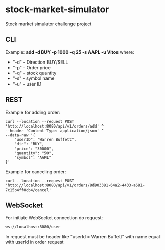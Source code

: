 # stock-market-simulator
Stock market simulator challenge project

## CLI
Example: **add -d BUY -p 1000 -q 25 -s AAPL -u Vitos**
where:
- "-d" - Direction BUY/SELL
- "-p" - Order price
- "-q" - stock quantity
- "-s" - symbol name
- "-u" - user ID

## REST
Example for adding order:
```
curl --location --request POST 'http://localhost:8080/api/v1/orders/add' ^
--header 'Content-Type: application/json' ^
--data-raw '{
    "userID": "Warren Buffett",
    "dir": "BUY",
    "price": "30000",
    "quantity": "50",
    "symbol": "AAPL"
}'
```
Example for canceling order:
```
curl --location --request POST 'http://localhost:8080/api/v1/orders/8d903381-64a2-4433-a681-7c15b4ff0cb4/cancel'
```

## WebSocket
For initiate WebSocket connection do request:
```
ws://localhost:8080/user
```
In request must be header like "userId = Warren Buffett" with name equal with userId in order request
